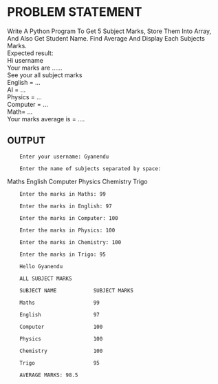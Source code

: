 # PROBLEM STATEMENT

Write A Python Program To Get 5 Subject Marks, Store Them Into Array, And Also Get Student Name. Find Average And Display Each Subjects Marks.
<br>
Expected result:<br>
Hi username<br>
Your marks are ……<br>
See your all subject marks<br>
English = …<br>
AI = …<br>
Physics = …<br>
Computer = …<br>
Math= …<br>
Your marks average is = ….


## OUTPUT
        Enter your username: Gyanendu

        Enter the name of subjects separated by space:
Maths English Computer Physics Chemistry Trigo

        Enter the marks in Maths: 99                                                                    

        Enter the marks in English: 97

        Enter the marks in Computer: 100

        Enter the marks in Physics: 100

        Enter the marks in Chemistry: 100

        Enter the marks in Trigo: 95

        Hello Gyanendu

        ALL SUBJECT MARKS

        SUBJECT NAME            SUBJECT MARKS

        Maths                   99

        English                 97

        Computer                100

        Physics                 100

        Chemistry               100

        Trigo                   95

        AVERAGE MARKS: 98.5